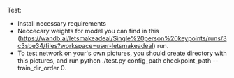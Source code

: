 Test:
- Install necessary requirements
- Neccecary weights for model you can find in this (https://wandb.ai/letsmakeadeal/Single%20person%20keypoints/runs/3c3sbe34/files?workspace=user-letsmakeadeal) run.
- To test network on your's own pictures, you should create directory with this pictures, and run python ./test.py config_path checkpoint_path --train_dir_order 0.